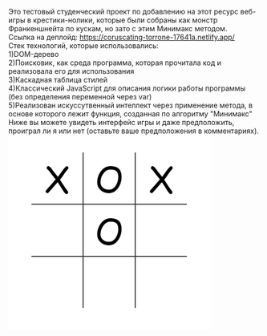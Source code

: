 Это тестовый студенческий проект по добавлению на этот ресурс веб-игры в крестики-нолики, которые были собраны как монстр Франкеншнейта по кускам, но зато с этим Минимакс методом.<br>
Ссылка на деплойд: https://coruscating-torrone-17641a.netlify.app/ <br>
Стек технологий, которые использовались: <br>
1)DOM-дерево <br>
2)Поисковик, как среда программа, которая прочитала код и реализовала его для использования <br>
3)Каскадная таблица стилей <br>
4)Классический JavaScript для описания логики работы программы (без определения переменной через var) <br>
5)Реализован искуссутвенный интеллект через применение метода, в основе которого лежит функция, созданная по алгоритму "Минимакс" <br>
Ниже вы можете увидеть интерфейс игры и даже предположить, проиграл ли я или нет (оставьте ваше предположения в комментариях). <br>
<img src="еще не проиграл.PNG"> <br>
